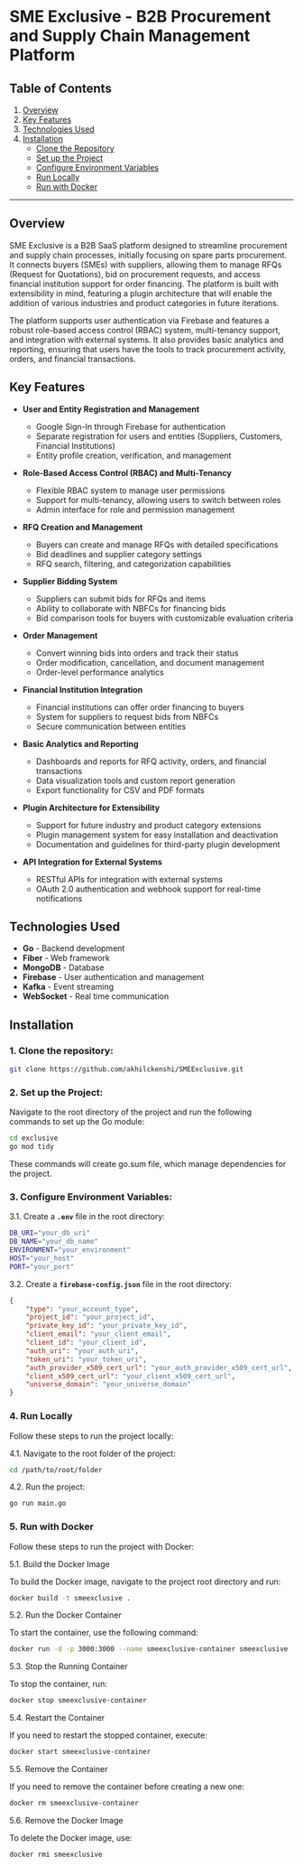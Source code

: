 # SME Exclusive - B2B Procurement and Supply Chain Management Platform

## Table of Contents
1. [Overview](#overview)
2. [Key Features](#key-features)
3. [Technologies Used](#technologies-used)
4. [Installation](#installation)
   - [Clone the Repository](#clone-the-repository)
   - [Set up the Project](#set-up-the-project)
   - [Configure Environment Variables](#configure-environment-variables)
   - [Run Locally](#run-locally)
   - [Run with Docker](#run-with-docker)
---

## Overview
SME Exclusive is a B2B SaaS platform designed to streamline procurement and supply chain processes, initially focusing on spare parts procurement. It connects buyers (SMEs) with suppliers, allowing them to manage RFQs (Request for Quotations), bid on procurement requests, and access financial institution support for order financing. The platform is built with extensibility in mind, featuring a plugin architecture that will enable the addition of various industries and product categories in future iterations.

The platform supports user authentication via Firebase and features a robust role-based access control (RBAC) system, multi-tenancy support, and integration with external systems. It also provides basic analytics and reporting, ensuring that users have the tools to track procurement activity, orders, and financial transactions.

## Key Features

- **User and Entity Registration and Management**  
  - Google Sign-In through Firebase for authentication  
  - Separate registration for users and entities (Suppliers, Customers, Financial Institutions)  
  - Entity profile creation, verification, and management  

- **Role-Based Access Control (RBAC) and Multi-Tenancy**  
  - Flexible RBAC system to manage user permissions  
  - Support for multi-tenancy, allowing users to switch between roles  
  - Admin interface for role and permission management  

- **RFQ Creation and Management**  
  - Buyers can create and manage RFQs with detailed specifications  
  - Bid deadlines and supplier category settings  
  - RFQ search, filtering, and categorization capabilities  

- **Supplier Bidding System**  
  - Suppliers can submit bids for RFQs and items  
  - Ability to collaborate with NBFCs for financing bids  
  - Bid comparison tools for buyers with customizable evaluation criteria  

- **Order Management**  
  - Convert winning bids into orders and track their status  
  - Order modification, cancellation, and document management  
  - Order-level performance analytics  

- **Financial Institution Integration**  
  - Financial institutions can offer order financing to buyers  
  - System for suppliers to request bids from NBFCs  
  - Secure communication between entities  

- **Basic Analytics and Reporting**  
  - Dashboards and reports for RFQ activity, orders, and financial transactions  
  - Data visualization tools and custom report generation  
  - Export functionality for CSV and PDF formats  

- **Plugin Architecture for Extensibility**  
  - Support for future industry and product category extensions  
  - Plugin management system for easy installation and deactivation  
  - Documentation and guidelines for third-party plugin development  

- **API Integration for External Systems**  
  - RESTful APIs for integration with external systems  
  - OAuth 2.0 authentication and webhook support for real-time notifications  

## Technologies Used
- **Go** - Backend development
- **Fiber** - Web framework
- **MongoDB** - Database
- **Firebase** - User authentication and management
- **Kafka** - Event streaming
- **WebSocket**  - Real time communication


## Installation

### 1. Clone the repository:

```bash
git clone https://github.com/akhilckenshi/SMEExclusive.git
```

### 2. Set up the Project:
Navigate to the root directory of the project and run the following commands to set up the Go module:

```bash
cd exclusive
go mod tidy
```
These commands will create go.sum file, which manage dependencies for the project.


### 3. Configure Environment Variables:

  
3.1. Create a **`.env`** file in the root directory:

```bash
DB_URI="your_db_uri"
DB_NAME="your_db_name"
ENVIRONMENT="your_environment"
HOST="your_host"
PORT="your_port"
```
    
3.2. Create a **`firebase-config.json`** file in the root directory:

```json  
{
    "type": "your_account_type",
    "project_id": "your_project_id",
    "private_key_id": "your_private_key_id",
    "client_email": "your_client_email",
    "client_id": "your_client_id",
    "auth_uri": "your_auth_uri",
    "token_uri": "your_token_uri",
    "auth_provider_x509_cert_url": "your_auth_provider_x509_cert_url",
    "client_x509_cert_url": "your_client_x509_cert_url",
    "universe_domain": "your_universe_domain"
}
```
### 4. Run Locally

Follow these steps to run the project locally:

4.1. Navigate to the root folder of the project:
```bash
cd /path/to/root/folder
```
4.2. Run the project:
```bash
go run main.go
```

### 5. Run with Docker

Follow these steps to run the project with Docker:

5.1. Build the Docker Image

To build the Docker image, navigate to the project root directory and run:

```bash
docker build -t smeexclusive .
```
5.2. Run the Docker Container

To start the container, use the following command:

```bash
docker run -d -p 3000:3000 --name smeexclusive-container smeexclusive
```

5.3. Stop the Running Container

To stop the container, run:

```bash
docker stop smeexclusive-container
```

5.4. Restart the Container

If you need to restart the stopped container, execute:

```bash
docker start smeexclusive-container
```

5.5. Remove the Container

If you need to remove the container before creating a new one:

```bash
docker rm smeexclusive-container
```

5.6. Remove the Docker Image

To delete the Docker image, use:

```bash
docker rmi smeexclusive
```